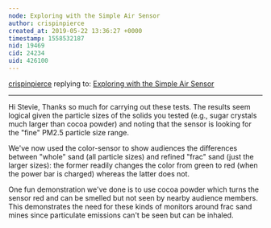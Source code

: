 ```yaml
---
node: Exploring with the Simple Air Sensor
author: crispinpierce
created_at: 2019-05-22 13:36:27 +0000
timestamp: 1558532187
nid: 19469
cid: 24234
uid: 426100
---
```




[crispinpierce](../profile/crispinpierce) replying to: [Exploring with the Simple Air Sensor](../notes/stevie/05-20-2019/exploring-with-the-simple-air-sensor)

----
 Hi Stevie, Thanks so much for carrying out these tests. The results seem logical given the particle sizes of the solids you tested (e.g., sugar crystals much larger than cocoa powder) and noting that the sensor is looking for the "fine" PM2.5 particle size range.

We've now used the color-sensor to show audiences the differences between "whole" sand (all particle sizes) and refined "frac" sand (just the larger sizes): the former readily changes the color from green to red (when the power bar is charged) whereas the latter does not.

One fun demonstration we've done is to use cocoa powder which turns the sensor red and can be smelled but not seen by nearby audience members. This demonstrates the need for these kinds of monitors around frac sand mines since particulate emissions can't be seen but can be inhaled.